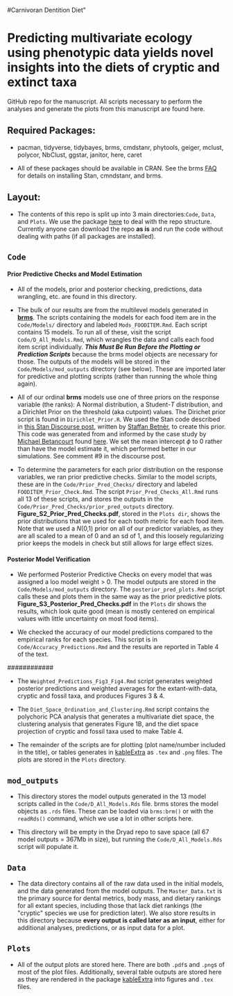 
#Carnivoran Dentition Diet"

Predicting multivariate ecology using phenotypic data yields novel insights into the diets of cryptic and extinct taxa
=========

GitHub repo for the manuscript. All scripts necessary to perform the analyses and generate the plots from this manuscript are found here.

## Required Packages:

- pacman, tidyverse, tidybayes, brms, cmdstanr, phytools, geiger, mclust, polycor, NbClust, ggstar, janitor, here, caret

- All of these packages should be available in CRAN. See the brms [FAQ](https://github.com/paul-buerkner/brms#faq) for details on installing Stan, cmndstanr, and brms. 

## Layout:

- The contents of this repo is split up into 3 main directories:`Code`, `Data`, and `Plots`. We use the package [here](https://here.r-lib.org/) to deal with the repo structure. Currently anyone can download the repo **as is** and run the code without dealing with paths (if all packages are installed).

## **`Code`** 

#### Prior Predictive Checks and Model Estimation
- All of the models, prior and posterior checking, predictions, data wrangling, etc. are found in this directory.

- The bulk of our results are from the multilevel models generated in [**brms**](https://github.com/paul-buerkner/brms). The scripts containing the models for each food item are in the `Code/Models/` directory and labeled `Mods_FOODITEM.Rmd`. Each script contains 15 models. To run all of these, visit the script `Code/D_All_Models.Rmd`, which wrangles the data and calls each food item script individually. ***This Must Be Run Before the Plotting or Prediction Scripts*** because the brms model objects are necessary for those. The outputs of the models will be stored in the `Code/Models/mod_outputs` directory (see below). These are imported later for predictive and plotting scripts (rather than running the whole thing again).

- All of our ordinal **brms** models use one of three priors on the response variable (the ranks): A Normal distribution, a Student-$T$ distribution, and a  Dirichlet Prior on the threshold (aka cutpoint) values. The Dirichet prior script is found in `Dirichlet_Prior.R`. We used the Stan code described in [this Stan Discourse post](https://discourse.mc-stan.org/t/dirichlet-prior-on-ordinal-regression-cutpoints-in-brms/20640/3), written by [Staffan Betnèr](https://github.com/StaffanBetner), to create this prior. This code was generated from and informed by the case study by [Michael Betancourt](https://betanalpha.github.io/) found [here](https://betanalpha.github.io/assets/case_studies/ordinal_regression.html). We set the mean intercept	$\phi$ to 0 rather than have the model estimate it, which performed better in our simulations. See comment #9 in the discourse post.

- To determine the parameters for each prior distribution on the response variables, we ran prior predictive checks. Similar to the model scripts, these are in the `Code/Prior_Pred_Checks/` directory and labeled `FOODITEM_Prior_Check.Rmd`. The script `Prior_Pred_Checks_All.Rmd` runs all 13 of these scripts, and stores the outputs in the `Code/Prior_Pred_Checks/prior_pred_outputs` directory. **Figure_S2_Prior_Pred_Checks.pdf**, stored in the `Plots dir`, shows the prior distributions that we used for each tooth metric for each food item. Note that we used a $N$(0,1) prior on all of our predictor variables, as they are all scaled to a mean of 0 and an sd of 1, and this loosely regularizing prior keeps the models in check but still allows for large effect sizes. 

#### Posterior Model Verification

- We performed Posterior Predictive Checks on every model that was assigned a loo model weight > 0. The model outputs are stored in the `Code/Models/mod_outputs` directory. The `posterior_pred_plots.Rmd` script calls these and plots them in the same way as the prior predictive plots. **Figure_S3_Posterior_Pred_Checks.pdf** in the `Plots` dir shows the results, which look quite good (mean is mostly centered on empirical values with little uncertainty on most food items). 

- We checked the accuracy of our model predictions compared to the empirical ranks for each species. This script is in `Code/Accuracy_Predictions.Rmd` and the results are reported in Table 4 of the text. 

############
- The `Weighted_Predictions_Fig3_Fig4.Rmd` script generates weighted posterior predictions and weighted averages for the extant-with-data, cryptic and fossil taxa, and produces Figures 3 & 4. 

- The `Diet_Space_Ordination_and_Clustering.Rmd` script contains the polychoric PCA analysis that generates a multivariate diet space, the clustering analysis that generates Figure 1B, and the diet space projection of cryptic and fossil taxa used to make Table 4.

- The remainder of the scripts are for plotting (plot name/number included in the title), or tables generates in [kableExtra](https://cran.r-project.org/web/packages/kableExtra/vignettes/awesome_table_in_html.html) as `.tex` and `.png` files. The plots are stored in the `Plots` directory.

## **`mod_outputs`** 

- This directory stores the model outputs generated in the 13 model scripts called in the `Code/D_All_Models.Rds` file. brms stores the model objects as `.rds` files. These can be loaded via `brms:brm()` or with the `readRds()` command, which we use a lot in other scripts here. 

- This directory will be empty in the Dryad repo to save space (all 67 model outputs = 367Mb in size), but running the `Code/D_All_Models.Rds` script will populate it. 


## **`Data`** 

- The data directory contains all of the raw data used in the initial models, and the data generated from the model outputs. The `Master_Data.txt` is the primary source for dental metrics, body mass, and dietary rankings for all extant species, including those that lack diet rankings (the "cryptic" species we use for prediction later). We also store results in this directory because **every output is called later as an input**, either for additional analyses, predictions, or as input data for a plot. 

## **`Plots`** 

- All of the output plots are stored here. There are both `.pdf`s and `.png`s of most of the plot files. Additionally, several table outputs are stored here as they are rendered in the package [kableExtra](https://cran.r-project.org/web/packages/kableExtra/vignettes/awesome_table_in_html.html) into figures and `.tex` files. 


